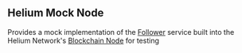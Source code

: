 ## Helium Mock Node

Provides a mock implementation of the [Follower](https://github.com/helium/proto/blob/master/src/service/follower.proto)
service built into the Helium Network's [Blockchain Node](https://github.com/helium/blockchain-node) for testing
